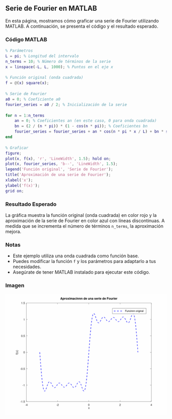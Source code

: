 ## Serie de Fourier en MATLAB

En esta página, mostramos cómo graficar una serie de Fourier utilizando MATLAB. A continuación, se presenta el código y el resultado esperado.

### Código MATLAB

```matlab
% Parámetros
L = pi; % Longitud del intervalo
n_terms = 10; % Número de términos de la serie
x = linspace(-L, L, 1000); % Puntos en el eje x

% Función original (onda cuadrada)
f = @(x) square(x);

% Serie de Fourier
a0 = 0; % Coeficiente a0
fourier_series = a0 / 2; % Inicialización de la serie

for n = 1:n_terms
    an = 0; % Coeficientes an (en este caso, 0 para onda cuadrada)
    bn = (2 / (n * pi)) * (1 - cos(n * pi)); % Coeficientes bn
    fourier_series = fourier_series + an * cos(n * pi * x / L) + bn * sin(n * pi * x / L);
end

% Graficar
figure;
plot(x, f(x), 'r', 'LineWidth', 1.5); hold on;
plot(x, fourier_series, 'b--', 'LineWidth', 1.5);
legend('Función original', 'Serie de Fourier');
title('Aproximación de una serie de Fourier');
xlabel('x');
ylabel('f(x)');
grid on;
```

### Resultado Esperado

La gráfica muestra la función original (onda cuadrada) en color rojo y la aproximación de la serie de Fourier en color azul con líneas discontinuas. A medida que se incrementa el número de términos `n_terms`, la aproximación mejora.

### Notas

- Este ejemplo utiliza una onda cuadrada como función base.
- Puedes modificar la función `f` y los parámetros para adaptarlo a tus necesidades.
- Asegúrate de tener MATLAB instalado para ejecutar este código.

### Imagen

![solve](_posts/img/img_fourier.gif)

